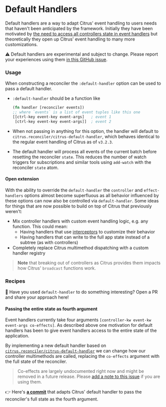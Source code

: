 # Default Handlers

Default handlers are a way to adapt Citrus' event handling to users needs that
haven't been anticipated by the framework. Initially they have been motivated
by [the need to access all controllers state in event
handlers](https://github.com/clj-commons/citrus/issues/50) but theoretically
they open up Citrus' event handling to many more customizations. 

:warning: Default handlers are experimental and subject to change. Please
report your experiences using them [in this GitHub issue](https://github.com/clj-commons/citrus/issues/50).

### Usage 

When constructing a reconciler the `:default-handler` option can be used to
pass a default handler.

- `:default-handler` should be a function like
  ```clj
  (fn handler [reconciler events])
  ;; where `events` is a list of event tuples like this one
  [[ctrl-key event-key event-args]   ; event 1
   [ctrl-key event-key event-args]]  ; event 2
  ```

- When not passing in anything for this option, the handler will default to
  `citrus.reconciler/citrus-default-handler`, which behaves identical to the
  regular event handling of Citrus as of `v3.2.3`.
- The default handler will process all events of the current batch before
  resetting the reconciler `state`. This reduces the number of watch triggers
  for subscriptions and similar tools using `add-watch` with the reconciler
  `state` atom.

#### Open extension

With the ability to override the `default-handler` the `controller` and
`effect-handlers` options almost become superfluous as all behavior influenced
by these options can now also be controlled via `default-handler`. Some ideas
for things that are now possible to build on top of Citrus that previously
weren't:

- Mix controller handlers with custom event handling logic, e.g. any function. This could mean:
  - Having handlers that use [interceptors](https://github.com/metosin/sieppari) to customize their behavior
  - Having handlers that can write to the full app state instead of a subtree (as with controllers)
- Completely replace Citrus multimethod dispatching with a custom handler registry

> **Note** that breaking out of controllers as Citrus provides them impacts how
> Citrus' `broadcast` functions work.

### Recipes

:wave: Have you used `default-handler` to do something interesting? Open a PR and share your approach here!

#### Passing the entire state as fourth argument

Event handlers currently take four arguments `[controller-kw event-kw
event-args co-effects]`. As described above one motivation for default handlers
has been to give event handlers access to the entire state of the application.

By implementing a new default handler based on [`citrus.reconciler/citrus-default-handler`]() we can change how our controller multimethods are called, replacing the `co-effects` argument with the full state of the reconciler.

> Co-effects are largely undocumented right now and might be removed in a
> future release. Please [add a note to this
> issue](https://github.com/clj-commons/citrus/issues/51) if you are using
> them.

:point_right: Here's [**a commit**](https://github.com/clj-commons/citrus/commit/a620e8e77a62b16a9d6006600cccd02dda82c046) that adapts Citrus' default handler to pass the reconciler's full state as the fourth argument.
